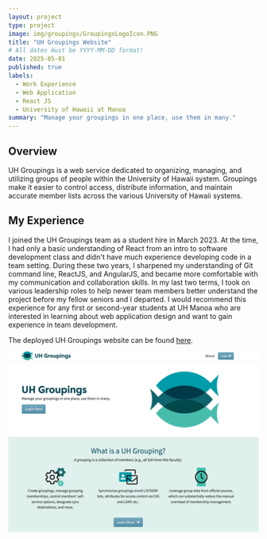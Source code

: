 ```yaml
---
layout: project
type: project
image: img/groupings/GroupingsLogoIcon.PNG
title: "UH Groupings Website"
# All dates must be YYYY-MM-DD format!
date: 2025-05-01
published: true
labels:
  - Work Experience
  - Web Application
  - React JS
  - University of Hawaii at Manoa
summary: "Manage your groupings in one place, use them in many."
---
```


## Overview
UH Groupings is a web service dedicated to organizing, managing, and utilizing groups of people within the University of Hawaii system. Groupings make it easier to control access, distribute information, and maintain accurate member lists across the various University of Hawaii systems.

## My Experience
I joined the UH Groupings team as a student hire in March 2023. At the time, I had only a basic understanding of React from an intro to software development class and didn't have much experience developing code in a team setting. During these two years, I sharpened my understanding of Git command line, ReactJS, and AngularJS, and became more comfortable with my communication and collaboration skills. In my last two terms, I took on various leadership roles to help newer team members better understand the project before my fellow seniors and I departed. I would recommend this experience for any first or second-year students at UH Manoa who are interested in learning about web application design and want to gain experience in team development.

The deployed UH Groupings website can be found [here](https://www.hawaii.edu/its/uhgroupings/).

<div class="text-center p-4">
  <img width="620px" 
       src="../img/groupings/groupingsHome.png"
       class="img-thumbnail" >
</div>
